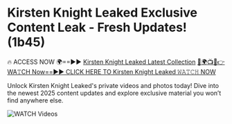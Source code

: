 # Kirsten Knight Leaked Exclusive Content Leak - Fresh Updates! (1b45)

🔥 ACCESS NOW 🌍==►► <a href="https://tinyurl.com/3fjeunct" rel="nofollow">Kirsten Knight Leaked Latest Collection</a></h3>
[🔴🌍📺📱👉WA𝚃CH Now==►► CLICK HERE TO Kirsten Knight Leaked 𝚆𝙰𝚃𝙲𝙷 NOW](https://tinyurl.com/3fjeunct)

Unlock Kirsten Knight Leaked's private videos and photos today! Dive into the newest 2025 content updates and explore exclusive material you won’t find anywhere else.


<a href="https://tinyurl.com/3fjeunct" rel="nofollow" data-target="animated-image.originalLink"><img src="https://camo.githubusercontent.com/8a4f000d20f83aca3bf7ec5f350d767afa0574a8a352519fd8cfa583a6f93a33/68747470733a2f2f692e696d6775722e636f6d2f644a486b345a712e676966" alt="WATCH Videos" data-canonical-src="https://i.imgur.com/dJHk4Zq.gif" style="max-width: 100%; display: inline-block;" data-target="animated-image.originalImage"></a>

